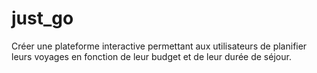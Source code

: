 # just_go
Créer une plateforme interactive permettant aux utilisateurs de planifier leurs voyages en fonction de leur budget et de leur durée de séjour.
